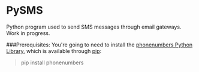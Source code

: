 # PySMS
Python program used to send SMS messages through email gateways. Work in progress.

###Prerequisites:
You're going to need to install the [phonenumbers Python Library](https://github.com/daviddrysdale/python-phonenumbers), which is available through [pip](https://pypi.python.org/pypi/phonenumbers/7.0.2):
> pip install phonenumbers
